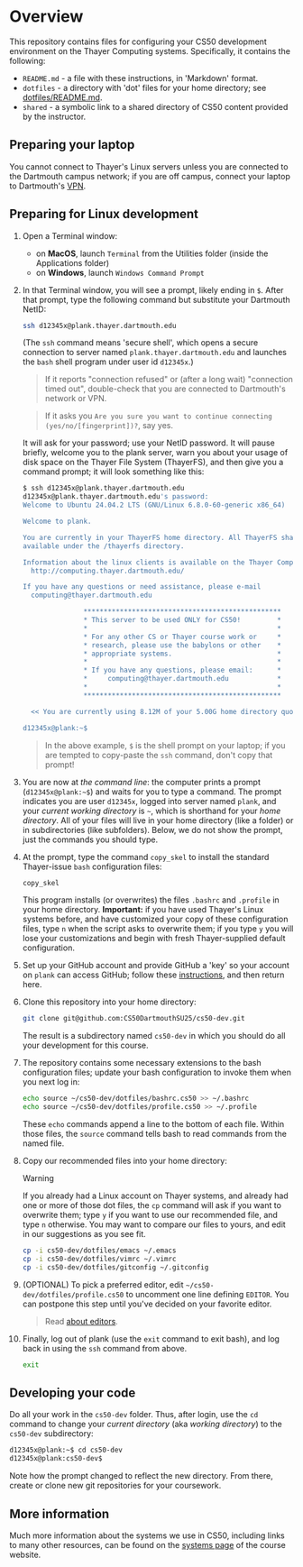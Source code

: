 # Overview

This repository contains files for configuring your CS50 development environment on the Thayer Computing systems.
Specifically, it contains the following:

* `README.md` - a file with these instructions, in 'Markdown' format.
* `dotfiles` - a directory with 'dot' files for your home directory; see [dotfiles/README.md](dotfiles/README.md).
* `shared` - a symbolic link to a shared directory of CS50 content provided by the instructor.

## Preparing your laptop

You cannot connect to Thayer's Linux servers unless you are connected to the Dartmouth campus network; if you are off campus, connect your laptop to Dartmouth's [VPN](https://services.dartmouth.edu/TDClient/1806/Portal/KB/?CategoryID=13404).

## Preparing for Linux development

1. Open a Terminal window:

    * on **MacOS**, launch `Terminal` from the Utilities folder (inside the Applications folder)
    * on **Windows**, launch `Windows Command Prompt`

2. In that Terminal window, you will see a prompt, likely ending in `$`.  After that prompt, type the following command but substitute your Dartmouth NetID:

    ```bash
    ssh d12345x@plank.thayer.dartmouth.edu
    ```
    
    (The `ssh` command means 'secure shell', which opens a secure connection to server named `plank.thayer.dartmouth.edu` and launches the `bash` shell program under user id `d12345x`.)
    
    > If it reports "connection refused" or (after a long wait) "connection timed out", double-check that you are connected to Dartmouth's network or VPN.
    
    > If it asks you `Are you sure you want to continue connecting (yes/no/[fingerprint])?`, say yes.

    It will ask for your password; use your NetID password.
    It will pause briefly, welcome you to the plank server, warn you about your usage of disk space on the Thayer File System (ThayerFS), and then give you a command prompt; it will look something like this:
    
    ```bash
    $ ssh d12345x@plank.thayer.dartmouth.edu
    d12345x@plank.thayer.dartmouth.edu's password:
    Welcome to Ubuntu 24.04.2 LTS (GNU/Linux 6.8.0-60-generic x86_64)

    Welcome to plank.

    You are currently in your ThayerFS home directory. All ThayerFS shares are
    available under the /thayerfs directory.

    Information about the linux clients is available on the Thayer Computing site:
      http://computing.thayer.dartmouth.edu/

    If you have any questions or need assistance, please e-mail
      computing@thayer.dartmouth.edu

                   *************************************************
                   * This server to be used ONLY for CS50!         *
                   *                                               *
                   * For any other CS or Thayer course work or     *
                   * research, please use the babylons or other    *
                   * appropriate systems.                          *
                   *                                               *
                   * If you have any questions, please email:      *
                   *     computing@thayer.dartmouth.edu            *
                   *                                               *
                   *************************************************

      << You are currently using 8.12M of your 5.00G home directory quota. >>

    d12345x@plank:~$
    ```

    > In the above example, `$` is the shell prompt on your laptop; if you are tempted to copy-paste the `ssh` command, don't copy that prompt!
    
3. You are now at *the command line*: the computer prints a prompt (`d12345x@plank:~$`) and waits for you to type a command.
    The prompt indicates you are user `d12345x`, logged into server named `plank`, and your *current working directory* is `~`, which is shorthand for your *home directory*.
    All of your files will live in your home directory (like a folder) or in subdirectories (like subfolders).
    Below, we do not show the prompt, just the commands you should type.

4. At the prompt, type the command `copy_skel` to install the standard Thayer-issue `bash` configuration files:

    ```bash
    copy_skel
    ```
    
    This program installs (or overwrites) the files  `.bashrc` and `.profile` in your home directory.
    **Important:** if you have used Thayer's Linux systems before, and have customized your copy of these configuration files, type `n` when the script asks to overwrite them; if you type `y` you will lose your customizations and begin with fresh Thayer-supplied default configuration.

5. Set up your GitHub account and provide GitHub a 'key' so your account on `plank` can access GitHub;
follow these [instructions](https://github.com/CS50DartmouthSU25/home/blob/main/logistics/github.md), and then return here.

<!-- @CHANGEME change repository name in the clone statement below -->
6. Clone this repository into your home directory: 
    
    ```bash
    git clone git@github.com:CS50DartmouthSU25/cs50-dev.git
    ```
    
    The result is a subdirectory named `cs50-dev` in which you should do all your development for this course.

7. The repository contains some necessary extensions to the bash configuration files; update your bash configuration to invoke them when you next log in:

    ```bash
    echo source ~/cs50-dev/dotfiles/bashrc.cs50 >> ~/.bashrc
    echo source ~/cs50-dev/dotfiles/profile.cs50 >> ~/.profile
    ```
    
    These `echo` commands append a line to the bottom of each file.
    Within those files, the `source` command tells bash to read commands from the named file.

8. Copy our recommended files into your home directory:

    > [!WARNING]
    > If you already had a Linux account on Thayer systems, and already had one or more of those dot files, the `cp` command will ask if you want to overwrite them; type `y` if you want to use our recommended file, and type `n` otherwise.
    > You may want to compare our files to yours, and edit in our suggestions as you see fit.

    
    ```bash
    cp -i cs50-dev/dotfiles/emacs ~/.emacs
    cp -i cs50-dev/dotfiles/vimrc ~/.vimrc
    cp -i cs50-dev/dotfiles/gitconfig ~/.gitconfig
    ```
    
9. (OPTIONAL) To pick a preferred editor, edit `~/cs50-dev/dotfiles/profile.cs50` to uncomment one line defining `EDITOR`.
    You can postpone this step until you've decided on your favorite editor.

    > Read [about editors](https://github.com/CS50DartmouthSU25/home/blob/main/logistics/systems.md#editors).

10. Finally, log out of plank (use the `exit` command to exit bash), and log back in using the `ssh` command from above.

    ```bash
    exit
    ```

## Developing your code

Do all your work in the `cs50-dev` folder.
Thus, after login, use the `cd` command to change your *current directory* (aka *working directory*) to the `cs50-dev` subdirectory:

```bash
d12345x@plank:~$ cd cs50-dev
d12345x@plank:cs50-dev$ 
```

Note how the prompt changed to reflect the new directory.
From there, create or clone new git repositories for your coursework.


## More information

Much more information about the systems we use in CS50, including links to many other resources, can be found on the [systems page](https://github.com/CS50DartmouthSU25/home/blob/main/logistics/systems.md) of the course website.
